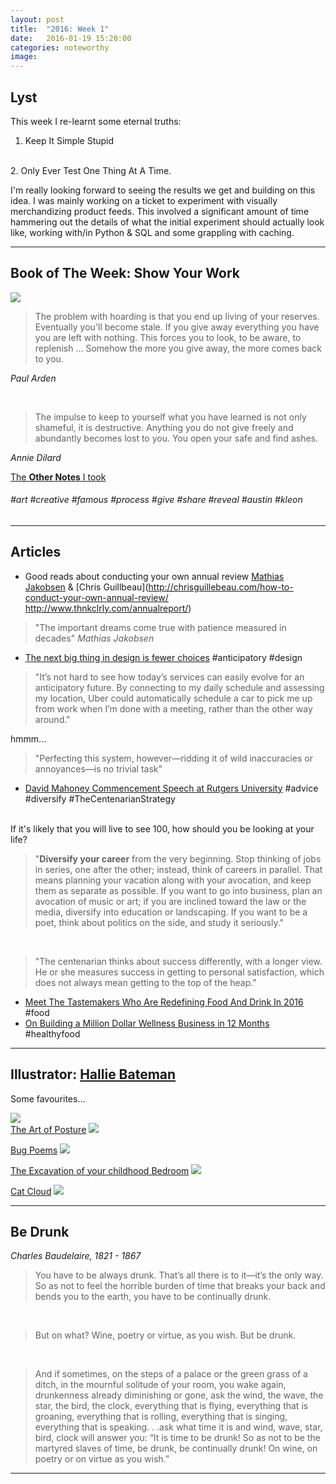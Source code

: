 ```yaml
---
layout: post
title:  "2016: Week 1"
date:   2016-01-19 15:20:00
categories: noteworthy
image:
---
```


## Lyst
This week I re-learnt some eternal truths:
<br>
1. Keep It Simple Stupid 
<br>
2. Only Ever Test One Thing At A Time.

I'm really looking forward to seeing the results we get and building on this idea. 
I was mainly working on a ticket to experiment with visually merchandizing product feeds. 
This involved a significant amount of time hammering out the details of what the initial experiment should actually look like, working with/in Python & SQL and some grappling with caching.


--------------------
## Book of The Week: Show Your Work

![](/assets/article_images/2016-01-01-show-your-work/showyourwork.jpg)

> The problem with hoarding is that you end up living of your reserves. Eventually you'll become stale. If you give away everything you have you are left with nothing. This forces you to look, to be aware, to replenish ... Somehow the more you give away, the more comes back to you. 

<cite>Paul Arden </cite>

<br>

> The impulse to keep to yourself what you have learned is not only shameful, it is destructive. Anything you do not give freely and abundantly becomes lost to you. You open your safe and find ashes. 

<cite>Annie Dilard</cite>

[The **Other Notes** I took](http://csharpd.github.io/book/2016/01/01/show-your-work.html)

###### #art #creative #famous #process #give #share #reveal #austin #kleon

-----------------

## Articles
+ Good reads about conducting your own annual review [Mathias Jakobsen](http://www.thnkclrly.com/annualreport/) & [Chris Guillbeau](http://chrisguillebeau.com/how-to-conduct-your-own-annual-review/
http://www.thnkclrly.com/annualreport/)

> "The important dreams come true with patience measured in decades" <cite>Mathias Jakobsen</cite>

+ [The next big thing in design is fewer choices](http://www.fastcodesign.com/3045039/the-next-big-thing-in-design-fewer-choices) #anticipatory #design 

>"It’s not hard to see how today’s services can easily evolve for an anticipatory future. By connecting to my daily schedule and assessing my location, Uber could automatically schedule a car to pick me up from work when I’m done with a meeting, rather than the other way around."

hmmm...

> "Perfecting this system, however—ridding it of wild inaccuracies or annoyances—is no trivial task"


+ [David Mahoney Commencement Speech at Rutgers University](http://casnocha.com/2008/04/the-centenarian.html) #advice #diversify #TheCentenarianStrategy

<br>
If it's likely that you will live to see 100, how should you be looking at your life?

>"**Diversify your career** from the very beginning. Stop thinking of jobs in series, one after the other; instead, think of careers in parallel. That means planning your vacation along with your avocation, and keep them as separate as possible. 
If you want to go into business, plan an avocation of music or art; if you are inclined toward the law or the media, diversify into education or landscaping. If you want to be a poet, think about politics on the side, and study it seriously."

<br>

>"The centenarian thinks about success differently, with a longer view. He or she measures success in getting to personal satisfaction, which does not always mean getting to the top of the heap."

+ [Meet The Tastemakers Who Are Redefining Food And Drink In 2016](http://www.forbes.com/sites/maggiemcgrath/2016/01/04/30-under-30-meet-the-tastemakers-who-are-redefining-food-and-drink/) #food
+ [On Building a Million Dollar Wellness Business in 12 Months](http://www.welltodolondon.com/peta-shulman-on-building-a-million-dollar-business-goodnessme-box-in-12-months/) #healthyfood

------------------------

## Illustrator: [Hallie Bateman](http://halliebateman.com/)
Some favourites...

![](/assets/article_images/2016-01-10-16week1/whentocloseyoureyes.png)
<br>
[The Art of Posture](http://halliebateman.com/project/the-art-of-posture/)
![](/assets/article_images/2016-01-10-16week1/posture.png)

[Bug Poems](http://www.theawl.com/2015/08/bug-poems)
![](/assets/article_images/2016-01-10-16week1/bugpoem.png)

[The Excavation of your childhood Bedroom](http://halliebateman.com/project/the-excavation-of-your-childhood-bedroom/)
![](/assets/article_images/2016-01-10-16week1/bedroom.png)

[Cat Cloud](http://halliebateman.com/project/cat-cloud/)
![](/assets/article_images/2016-01-10-16week1/catcloud.png)

-----------------------------

## Be Drunk
*Charles Baudelaire, 1821 - 1867*

>You have to be always drunk. That’s all there is to it—it’s the only way. So as not to feel the horrible burden of time that breaks your back and bends you to the earth, you have to be continually drunk.

<br>

>But on what? Wine, poetry or virtue, as you wish. But be drunk.

<br>

>And if sometimes, on the steps of a palace or the green grass of a ditch, in the mournful solitude of your room, you wake again, drunkenness already diminishing or gone, ask the wind, the wave, the star, the bird, the clock, everything that is flying, everything that is groaning, everything that is rolling, everything that is singing, everything that is speaking. . .ask what time it is and wind, wave, star, bird, clock will answer you: “It is time to be drunk! So as not to be the martyred slaves of time, be drunk, be continually drunk! On wine, on poetry or on virtue as you wish.”

---------------------

